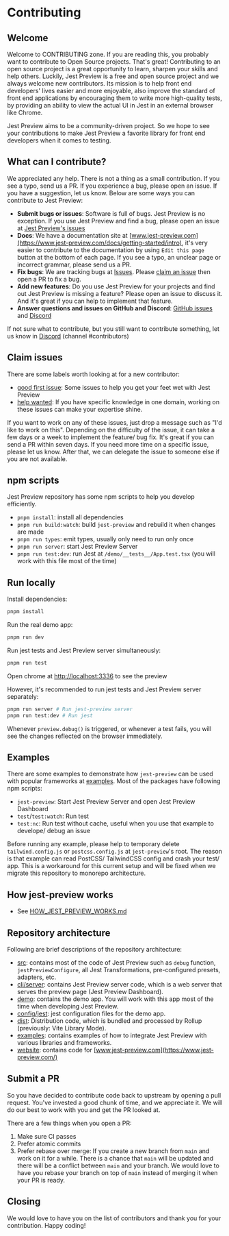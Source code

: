 # Contributing

## Welcome

Welcome to CONTRIBUTING zone. If you are reading this, you probably want to contribute to Open Source projects. That's great! Contributing to an open source project is a great opportunity to learn, sharpen your skills and help others. Luckily, Jest Preview is a free and open source project and we always welcome new contributors. Its mission is to help front end developers' lives easier and more enjoyable, also improve the standard of front end applications by encouraging them to write more high-quality tests, by providing an ability to view the actual UI in Jest in an external browser like Chrome.

Jest Preview aims to be a community-driven project. So we hope to see your contributions to make Jest Preview a favorite library for front end developers when it comes to testing.

## What can I contribute?

We appreciated any help. There is not a thing as a small contribution. If you see a typo, send us a PR. If you experience a bug, please open an issue. If you have a suggestion, let us know. Below are some ways you can contribute to Jest Preview:

- **Submit bugs or issues**: Software is full of bugs. Jest Preview is no exception. If you use Jest Preview and find a bug, please open an issue at [Jest Preview's issues](https://github.com/nvh95/jest-preview/issues)
- **Docs**: We have a documentation site at [www.jest-preview.com](https://www.jest-preview.com/docs/getting-started/intro), it's very easier to contribute to the documentation by using `Edit this page` button at the bottom of each page. If you see a typo, an unclear page or incorrect grammar, please send us a PR.
- **Fix bugs**: We are tracking bugs at [Issues](https://github.com/nvh95/jest-preview/issues). Please [claim an issue](#claim-issues) then open a PR to fix a bug.
- **Add new features**: Do you use Jest Preview for your projects and find out Jest Preview is missing a feature? Please open an issue to discuss it. And it's great if you can help to implement that feature.
- **Answer questions and issues on GitHub and Discord**: [GitHub issues](https://github.com/nvh95/jest-preview/issues) and [Discord](https://discord.gg/z4DRBmk7vx)

If not sure what to contribute, but you still want to contribute something, let us know in [Discord](https://discord.gg/z4DRBmk7vx) (channel #contributors)

## Claim issues

There are some labels worth looking at for a new contributor:

- [good first issue](https://github.com/nvh95/jest-preview/issues?q=is%3Aopen+is%3Aissue+label%3A%22good+first+issue%22): Some issues to help you get your feet wet with Jest Preview
- [help wanted](https://github.com/nvh95/jest-preview/issues?q=is%3Aopen+is%3Aissue+label%3A%22help+wanted%22): If you have specific knowledge in one domain, working on these issues can make your expertise shine.

If you want to work on any of these issues, just drop a message such as "I'd like to work on this". Depending on the difficulty of the issue, it can take a few days or a week to implement the feature/ bug fix. It's great if you can send a PR within seven days. If you need more time on a specific issue, please let us know. After that, we can delegate the issue to someone else if you are not available.

## npm scripts

Jest Preview repository has some npm scripts to help you develop efficiently.

- `pnpm install`: install all dependencies
- `pnpm run build:watch`: build `jest-preview` and rebuild it when changes are made
- `pnpm run types`: emit types, usually only need to run only once
- `pnpm run server`: start Jest Preview Server
- `pnpm run test:dev`: run Jest at `/demo/__tests__/App.test.tsx` (you will work with this file most of the time)

## Run locally

Install dependencies:

```bash
pnpm install
```

Run the real demo app:

```bash
pnpm run dev
```

Run jest tests and Jest Preview server simultaneously:

```bash
pnpm run test
```

Open chrome at <http://localhost:3336> to see the preview

However, it's recommended to run jest tests and Jest Preview server separately:

```bash
pnpm run server # Run jest-preview server
pnpm run test:dev # Run jest
```

Whenever `preview.debug()` is triggered, or whenever a test fails, you will see the changes reflected on the browser immediately.

## Examples

There are some examples to demonstrate how `jest-preview` can be used with popular frameworks at [examples](https://github.com/nvh95/jest-preview/tree/main/examples). Most of the packages have following npm scripts:

- `jest-preview`: Start Jest Preview Server and open Jest Preview Dashboard
- `test`/`test:watch`: Run test
- `test:nc`: Run test without cache, useful when you use that example to develope/ debug an issue

Before running any example, please help to temporary delete `tailwind.config.js` or `postcss.config.js` at `jest-preview`'s root. The reason is that example can read PostCSS/ TailwindCSS config and crash your test/ app. This is a workaround for this current setup and will be fixed when we migrate this repository to monorepo architecture.

## How jest-preview works

- See [HOW_JEST_PREVIEW_WORKS.md](https://github.com/nvh95/jest-preview/tree/main/HOW_JEST_PREVIEW_WORKS.md)

## Repository architecture

Following are brief descriptions of the repository architecture:

- [src](https://github.com/nvh95/jest-preview/tree/main/src/): contains most of the code of Jest Preview such as `debug` function, `jestPreviewConfigure`, all Jest Transformations, pre-configured presets, adapters, etc.
- [cli/server](https://github.com/nvh95/jest-preview/tree/main/cli/server): contains Jest Preview server code, which is a web server that serves the preview page (Jest Preview Dashboard).
- [demo](https://github.com/nvh95/jest-preview/tree/main/demo/): contains the demo app. You will work with this app most of the time when developing Jest Preview.
- [config/jest](https://github.com/nvh95/jest-preview/tree/main/config/jest/): jest configuration files for the demo app.
- [dist](https://github.com/nvh95/jest-preview/tree/main/dist/): Distribution code, which is bundled and processed by Rollup (previously: Vite Library Mode).
- [examples](https://github.com/nvh95/jest-preview/tree/main/examples/): contains examples of how to integrate Jest Preview with various libraries and frameworks.
- [website](https://github.com/nvh95/jest-preview/tree/main/website/): contains code for [www.jest-preview.com](https://www.jest-preview.com/)

## Submit a PR

So you have decided to contribute code back to upstream by opening a pull request. You've invested a good chunk of time, and we appreciate it. We will do our best to work with you and get the PR looked at.

There are a few things when you open a PR:

1. Make sure CI passes
2. Prefer atomic commits
3. Prefer rebase over merge: If you create a new branch from `main` and work on it for a while. There is a chance that `main` will be updated and there will be a conflict between `main` and your branch. We would love to have you rebase your branch on top of `main` instead of merging it when your PR is ready.

## Closing

We would love to have you on the list of contributors and thank you for your contribution. Happy coding!

